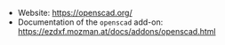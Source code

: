 - Website: <https://openscad.org/>
- Documentation of the `openscad` add-on: <https://ezdxf.mozman.at/docs/addons/openscad.html>